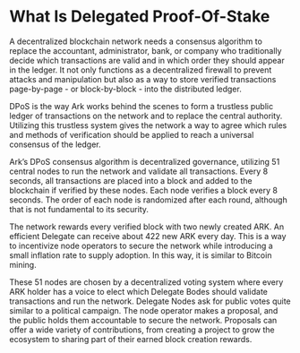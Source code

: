 # What Is Delegated Proof-Of-Stake

A decentralized blockchain network needs a consensus algorithm to replace the accountant, administrator, bank, or company who traditionally decide which transactions are valid and in which order they should appear in the ledger. It not only functions as a decentralized firewall to prevent attacks and manipulation but also as a way to store verified transactions page-by-page - or block-by-block - into the distributed ledger.

DPoS is the way Ark works behind the scenes to form a trustless public ledger of transactions on the network and to replace the central authority. Utilizing this trustless system gives the network a way to agree which rules and methods of verification should be applied to reach a universal consensus of the ledger.

Ark’s DPoS consensus algorithm is decentralized governance, utilizing 51 central nodes to run the network and validate all transactions. Every 8 seconds, all transactions are placed into a block and added to the blockchain if verified by these nodes. Each node verifies a block every 8 seconds. The order of each node is randomized after each round, although that is not fundamental to its security.

The network rewards every verified block with two newly created ARK. An efficient Delegate can receive about 422 new ARK every day. This is a way to incentivize node operators to secure the network while introducing a small inflation rate to supply adoption. In this way, it is similar to Bitcoin mining.

These 51 nodes are chosen by a decentralized voting system where every ARK holder has a voice to elect which Delegate Bodes should validate transactions and run the network. Delegate Nodes ask for public votes quite similar to a political campaign. The node operator makes a proposal, and the public holds them accountable to secure the network. Proposals can offer a wide variety of contributions, from creating a project to grow the ecosystem to sharing part of their earned block creation rewards.